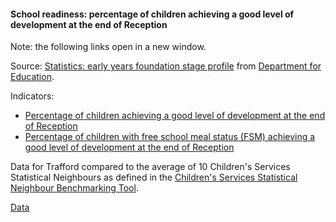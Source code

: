 #### School readiness: percentage of children achieving a good level of development at the end of Reception

Note: the following links open in a new window.

Source: <a href="https://www.gov.uk/government/collections/statistics-early-years-foundation-stage-profile" target="_blank">Statistics: early years foundation stage profile</a> from <a href="https://www.gov.uk/government/organisations/department-for-education" target="_blank">Department for Education</a>.

Indicators:
 - <a href="" target="_blank">Percentage of children achieving a good level of development at the end of Reception</a>
 - <a href="" target="_blank">Percentage of children with free school meal status (FSM) achieving a good level of development at the end of Reception</a>

Data for Trafford compared to the average of 10 Children's Services Statistical Neighbours as defined in the <a href='https://www.gov.uk/government/publications/local-authority-interactive-tool-lait' target='_blank'>Children's Services Statistical Neighbour Benchmarking Tool</a>.

<a href="https://www.trafforddatalab.io/corporate_plan/data/poverty/school_readiness.csv" aria-label="Download the data" class="downloadButton" target="_blank" download>Data <span class="fas fa-download"></span></a>
